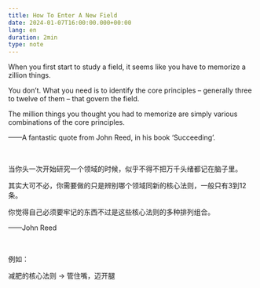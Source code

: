 ```yaml
---
title: How To Enter A New Field
date: 2024-01-07T16:00:00.000+00:00
lang: en
duration: 2min
type: note
---
```


When you first start to study a field, it seems like you have to memorize a zillion things.

You don’t. What you need is to identify the core principles – generally three to twelve of them – that govern the field.

The million things you thought you had to memorize are simply various combinations of the core principles.

——A fantastic quote from John Reed, in his book ‘Succeeding’.

&nbsp;

当你头一次开始研究一个领域的时候，似乎不得不把万千头绪都记在脑子里。

其实大可不必，你需要做的只是辨别哪个领域同新的核心法则，一般只有3到12条。

你觉得自己必须要牢记的东西不过是这些核心法则的多种排列组合。

——John Reed

&nbsp;

例如：

减肥的核心法则 -> 管住嘴，迈开腿
